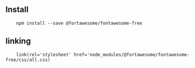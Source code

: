 ## Install
```shell
    npm install --save @fortawesome/fontawesome-free
```
## linking
```pug
    link(rel='stylesheet' href='node_modules/@fortawesome/fontawesome-free/css/all.css)
```
